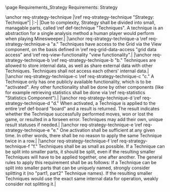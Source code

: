 \page Requirements_Strategy Requirements: Strategy

\anchor req-strategy-technique
|\ref req-strategy-technique "Strategy: Technique"|
|:-|
|Due to complexity, Strategy shall be divided into small, managable parts, called \ref def-technique "Techniques". A technique is an abstraction for a single analysis method a human player would perform when playing Minesweeper.|
|\anchor req-strategy-technique-a \ref req-strategy-technique-a "a." Techniques have access to the Grid via the View component, on the basis defined in \ref req-grid-data-access "grid data access" and \ref req-view-functionality "view functionality".|
|\anchor req-strategy-technique-b \ref req-strategy-technique-b "b." Techniques are allowed to store internal data, as well as share external data with other Techniques. Techniques shall not access each others' internal data.|
|\anchor req-strategy-technique-c \ref req-strategy-technique-c "c." A Technique only has one publicly available functionality, which is to be "activated". Any other functionality shall be done by other components (like for example retrieving statistics shall be done via \ref req-statistics "Statistics Component").|
|\anchor req-strategy-technique-d \ref req-strategy-technique-d "d." When activated, a Technique is applied to the entire \ref def-board "board" and a result is returned. The result indicates whether the Technique successfully performed moves, won or lost the game, or resulted in a forseen error. Techniques may add their own, unique result statuses if needed.|
|\anchor req-strategy-technique-e \ref req-strategy-technique-e "e." One activation shall be sufficient at any given time. In other words, there shall be no reason to apply the same Technique twice in a row.|
|\anchor req-strategy-technique-f \ref req-strategy-technique-f "f." Techniques shall be as small as possible. If a Technique can be split into smaller parts, it should be split, even if the resulting smaller Techniques will have to be applied together, one after another. The general rules to apply this requirement shall be as follows: If a Technique can be split into smaller parts that can be uniquely named, strongly consider splitting it (no "part1, part2" Technique names). If the resulting smaller Techniques would use the exact same internal data for operation, weakly consider not splitting it.|
